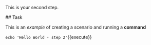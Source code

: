 This is your second step.

## Task

This is an _example_ of creating a scenario and running a **command**

`echo 'Hello World - step 2'`{{execute}}
